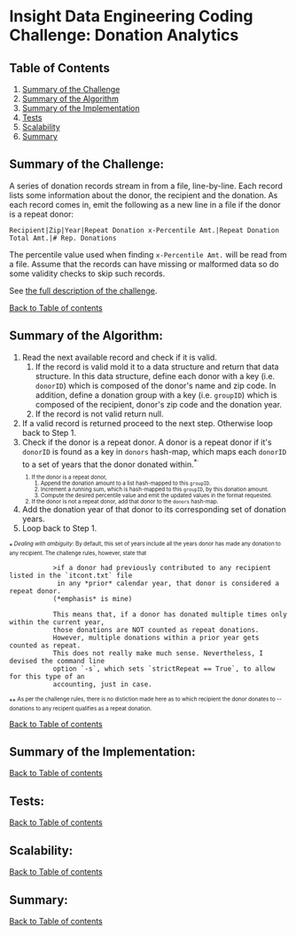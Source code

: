 # Insight Data Engineering Coding Challenge: Donation Analytics

## Table of Contents
1. [Summary of the Challenge](README.md#summary-of-the-challenge)
2. [Summary of the Algorithm](README.md#summary-of-the-algorithm)
3. [Summary of the Implementation](README.md#summary-of-the-implemention)
4. [Tests](README.md#tests)
5. [Scalability](README.md#scalability)
6. [Summary](README.md#summary)

## Summary of the Challenge:
A series of donation records stream in from a file, line-by-line. 
Each record lists some information about the donor, the recipient and the donation. 
As each record comes in, emit the following as a new line in a file if the donor is a repeat donor: 

    Recipient|Zip|Year|Repeat Donation x-Percentile Amt.|Repeat Donation Total Amt.|# Rep. Donations 

The percentile value used when finding `x-Percentile Amt.` will be read from a file. 
Assume that the records can have missing or malformed data so do some validity checks to skip such 
records.

See [the full description of the challenge](https://github.com/InsightDataScience/donation-analytics/blob/master/README.md).

[Back to Table of contents](README.md#table-of-contents)


## Summary of the Algorithm:

1. Read the next available record and check if it is valid.
   1. If the record is valid mold it to a data structure and return that data structure.
      In this data structure, define each donor with a key (i.e. `donorID`) which is composed of 
      the donor's name and zip code.
      In addition, define a donation group with a key (i.e. `groupID`) which is composed of the 
      recipient, donor's zip code and the donation year.
   2. If the record is not valid return null.
2. If a valid record is returned proceed to the next step. Otherwise loop back to Step 1.
3. Check if the donor is a repeat donor.
   A donor is a repeat donor if it's `donorID` is found as a key in `donors` hash-map, 
   which maps each `donorID` to a set of years that the donor donated within.<sup>\*<sup>.
   1. If the donor is a repeat donor,
      1. Append the donation amount to a list hash-mapped to this `groupID`.
      2. Increment a running sum, which is hash-mapped to this `groupID`, by this donation amount.
      3. Compute the desired percentile value and emit the updated values in the format requested.
   2. If the donor is not a repeat donor, add that donor to the `donors` hash-map.
5. Add the donation year of that donor to its corresponding set of donation years.
6. Loop back to Step 1.


<sup>\*<sup>   *Dealing with ambiguity*: 
               By default, this set of years include all the years donor has made any donation to any
               recipient.
               The challenge rules, however, state that
  
               >if a donor had previously contributed to any recipient listed in the `itcont.txt` file 
                in any *prior* calendar year, that donor is considered a repeat donor.
               (*emphasis* is mine)

               This means that, if a donor has donated multiple times only within the current year, 
               those donations are NOT counted as repeat donations. 
               However, multiple donations within a prior year gets counted as repeat.
               This does not really make much sense. Nevertheless, I devised the command line 
               option `-s`, which sets `strictRepeat == True`, to allow for this type of an 
               accounting, just in case.
   
<sup>\*\*<sup> As per the challenge rules, there is no distiction made here as to which recipient 
               the donor donates to -- donations to any recipent qualifies as a repeat donation.


[Back to Table of contents](README.md#table-of-contents)


## Summary of the Implementation:


[Back to Table of contents](README.md#table-of-contents)


## Tests:


[Back to Table of contents](README.md#table-of-contents)


## Scalability:


[Back to Table of contents](README.md#table-of-contents)


## Summary:


[Back to Table of contents](README.md#table-of-contents)


